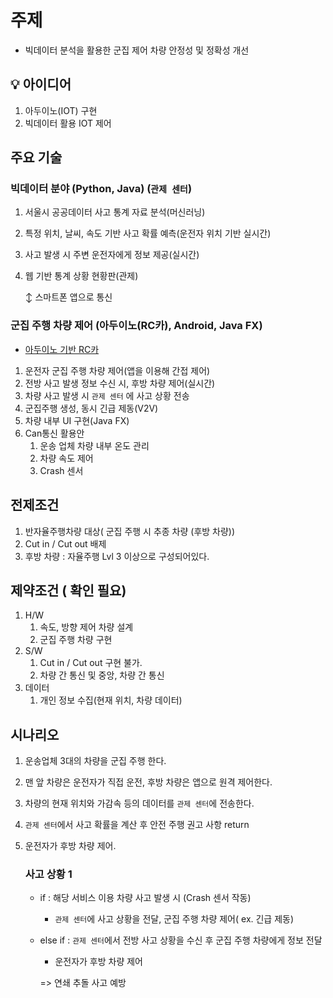 # 주제

- 빅데이터 분석을 활용한 군집 제어 차량 안정성 및 정확성 개선

## :bulb: 아이디어

1. 아두이노(IOT) 구현
2. 빅데이터 활용 IOT 제어



## 주요 기술

### 빅데이터 분야 (Python, Java) (`관제 센터`)

1. 서울시 공공데이터 사고 통계 자료 분석(머신러닝)

2. 특정 위치, 날씨, 속도 기반 사고 확률 예측(운전자 위치 기반 실시간)

3. 사고 발생 시 주변 운전자에게 정보 제공(실시간)

4. 웹 기반 통계 상황 현황판(관제)

   
   
   ↕  스마트폰 앱으로 통신 
   
   

### 군집 주행 차량 제어 (아두이노(RC카), Android, Java FX)

- [아두이노 기반 RC카](https://www.google.com/search?q=아두이노+RC카&oq=아두이노+RC카&aqs=chrome..69i57.3562j0j1&sourceid=chrome&ie=UTF-8)

1. 운전자 군집 주행 차량 제어(앱을 이용해 간접 제어)
2. 전방 사고 발생 정보 수신 시, 후방 차량 제어(실시간)
3. 차량 사고 발생 시 `관제 센터` 에 사고 상황 전송
4. 군집주행 생성, 동시 긴급 제동(V2V)
5. 차량 내부 UI 구현(Java FX)
6. Can통신 활용안
   1. 운송 업체 차량 내부 온도 관리
   2. 차량 속도 제어
   3. Crash 센서

## 전제조건

1. 반자율주행차량 대상( 군집 주행 시 추종 차량 (후방 차량))
2. Cut in / Cut out 배제
3. 후방 차량 : 자율주행 Lvl 3 이상으로 구성되어있다.

## 제약조건 ( 확인 필요)

1. H/W
   1. 속도, 방향 제어 차량 설계
   2. 군집 주행 차량 구현
2. S/W
   1. Cut in / Cut out 구현 불가.
   2. 차량 간 통신 및 중앙, 차량 간 통신
3. 데이터
   1. 개인 정보 수집(현재 위치, 차량 데이터)

## 시나리오

1. 운송업체 3대의 차량을 군집 주행 한다.

2. 맨 앞 차량은 운전자가 직접 운전, 후방 차량은 앱으로 원격 제어한다.

3. 차량의 현재 위치와 가감속 등의 데이터를 `관제 센터`에 전송한다.

4. `관제 센터`에서 사고 확률을 계산 후 안전 주행 권고 사항 return

5. 운전자가 후방 차량 제어.

   ### 	사고 상황 1

   - if  : 해당 서비스 이용 차량 사고 발생 시 (Crash 센서 작동)
     
     -  `관제 센터`에 사고 상황을 전달, 군집 주행 차량 제어( ex. 긴급 제동)
   - else if : `관제 센터`에서 전방 사고 상황을 수신 후 군집 주행 차량에게 정보 전달
     
     - 운전자가 후방 차량 제어
     
     => 연쇄 추돌 사고 예방 

